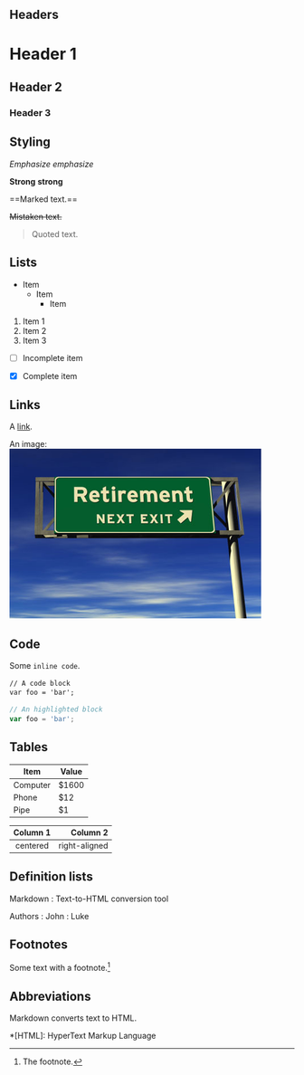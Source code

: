 Headers
---------------------------

# Header 1

## Header 2

### Header 3



Styling
---------------------------

*Emphasize* _emphasize_

**Strong** __strong__

==Marked text.==

~~Mistaken text.~~

> Quoted text.



Lists
---------------------------

- Item
  * Item
    + Item

1. Item 1
2. Item 2
3. Item 3

- [ ] Incomplete item
- [x] Complete item



Links
---------------------------

A [link](http://example.com).

An image: ![Retire Image](retire.jpg)



Code
---------------------------

Some `inline code`.

```
// A code block
var foo = 'bar';
```

```javascript
// An highlighted block
var foo = 'bar';
```



Tables
---------------------------

Item     | Value
-------- | -----
Computer | $1600
Phone    | $12
Pipe     | $1


| Column 1 | Column 2      |
|:--------:| -------------:|
| centered | right-aligned |



Definition lists
---------------------------

Markdown
:  Text-to-HTML conversion tool

Authors
:  John
:  Luke



Footnotes
---------------------------

Some text with a footnote.[^1]

[^1]: The footnote.



Abbreviations
---------------------------

Markdown converts text to HTML.

*[HTML]: HyperText Markup Language

